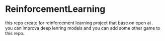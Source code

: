 # ReinforcementLearning
this repo create for reinforcement learning project that base on open ai .
you can improva deep lenring models and you can add some other game to this repo.

